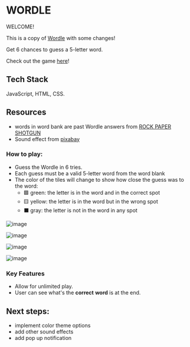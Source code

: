 # WORDLE
WELCOME! 

This is a copy of [Wordle](https://www.nytimes.com/games/wordle/index.html) with some changes!

Get 6 chances to guess a 5-letter word.

Check out the game [here](https://michellejtan.github.io/wordle-project/)!
 
## Tech Stack
 JavaScript, HTML, CSS.

 ## Resources
- words in word bank are past Wordle answers from [ROCK PAPER SHOTGUN](https://www.rockpapershotgun.com/wordle-past-answers)
- Sound effect from [pixabay](https://pixabay.com/sound-effects/)

 ### How to play:
- Guess the Wordle in 6 tries.
- Each guess must be a valid 5-letter word from the word blank
- The color of the tiles will change to show how close the guess was to the word:
    - 🟩 green: the letter is in the word and in the correct spot
    - 🟨 yellow: the letter is in the word but in the wrong spot
    - ⬛ gray: the letter is not in the word in any spot



![image](https://michellejtan.github.io/wordle-project/assets/images/Not%20enought%20letters.png)

![image](https://michellejtan.github.io/wordle-project/assets/images/not%20in%20list.png)

![image](https://michellejtan.github.io/wordle-project/assets/images/wining.png)

![image](https://michellejtan.github.io/wordle-project/assets/images/winning%20after%20all%20attempts.png)

### Key Features
- Allow for unlimited play.
- User can see what's the **correct** **word** is at the end.

## Next steps:
- implement color theme options
- add other sound effects
- add pop up notification